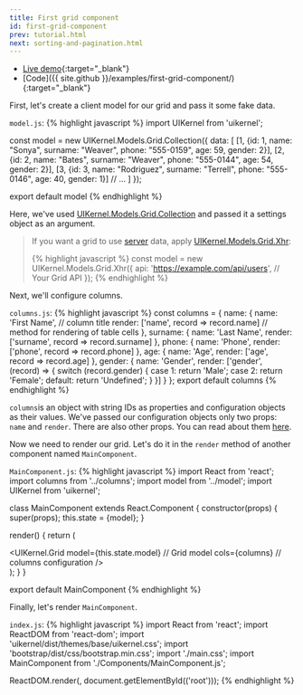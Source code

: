 ```yaml
---
title: First grid component
id: first-grid-component
prev: tutorial.html
next: sorting-and-pagination.html
---
```


* [Live demo](/examples/first-grid-component/){:target="_blank"}
* [Code]({{ site.github }}/examples/first-grid-component/){:target="_blank"}


First, let's create a client model for our grid and pass it some fake data.

`model.js`:
{% highlight javascript %}
import UIKernel from 'uikernel';

const model = new UIKernel.Models.Grid.Collection({
  data: [
    [1, {id: 1, name: "Sonya", surname: "Weaver", phone: "555-0159", age: 59, gender: 2}],
    [2, {id: 2, name: "Bates", surname: "Weaver", phone: "555-0144", age: 54, gender: 2}],
    [3, {id: 3, name: "Rodriguez", surname: "Terrell", phone: "555-0146", age: 40, gender: 1}]
    // ...
  ]
});

export default model
{% endhighlight %}

Here, we've used [UIKernel.Models.Grid.Collection](/docs/grid-model-collection.html) and passed it a settings object as an argument.

>If you want a grid to use [server](/docs/server-side.html) data, apply [UIKernel.Models.Grid.Xhr](/docs/grid-model-xhr.html):
>
>{% highlight javascript %}
const model = new UIKernel.Models.Grid.Xhr({
    api: 'https://example.com/api/users', // Your Grid API
});
{% endhighlight %}

Next, we'll configure columns.

`columns.js`:
{% highlight javascript %}
const columns = {
  name: {
    name: 'First Name', // column title
    render: ['name', record => record.name] // method for rendering of table cells
  },
  surname: {
    name: 'Last Name',
    render: ['surname', record => record.surname]
  },
  phone: {
    name: 'Phone',
    render: ['phone', record => record.phone]
  },
  age: {
    name: 'Age',
    render: ['age', record => record.age]
  },
  gender: {
    name: 'Gender',
    render: ['gender', (record) => {
      switch (record.gender) {
        case 1:
          return 'Male';
        case 2:
          return 'Female';
        default:
          return 'Undefined';
      }
    }]
  }
};
export default columns
{% endhighlight %}

`columns`is an object with string IDs as properties and configuration objects as their values.
We've passed our configuration objects only two props: `name` and `render`. There are also other props.
You can read about them [here](/docs/grid-columns.html).

Now we need to render our grid. Let's do it in the `render` method of another component named `MainComponent`.

`MainComponent.js`:
{% highlight javascript %}
import React from 'react';
import columns from '../columns';
import model from '../model';
import UIKernel from 'uikernel';

class MainComponent extends React.Component {
  constructor(props) {
    super(props);
    this.state = {model};
  }

  render() {
    return (
      <div>
        <UIKernel.Grid
          model={this.state.model} // Grid model
          cols={columns} // columns configuration
        />
      </div>
    );
  }
}

export default MainComponent
{% endhighlight %}

Finally, let's render `MainComponent`.

`index.js`:
{% highlight javascript %}
import React from 'react';
import ReactDOM from 'react-dom';
import 'uikernel/dist/themes/base/uikernel.css';
import 'bootstrap/dist/css/bootstrap.min.css';
import './main.css';
import MainComponent from './Components/MainComponent.js';

ReactDOM.render(<MainComponent/>, document.getElementById(('root')));
{% endhighlight %}

